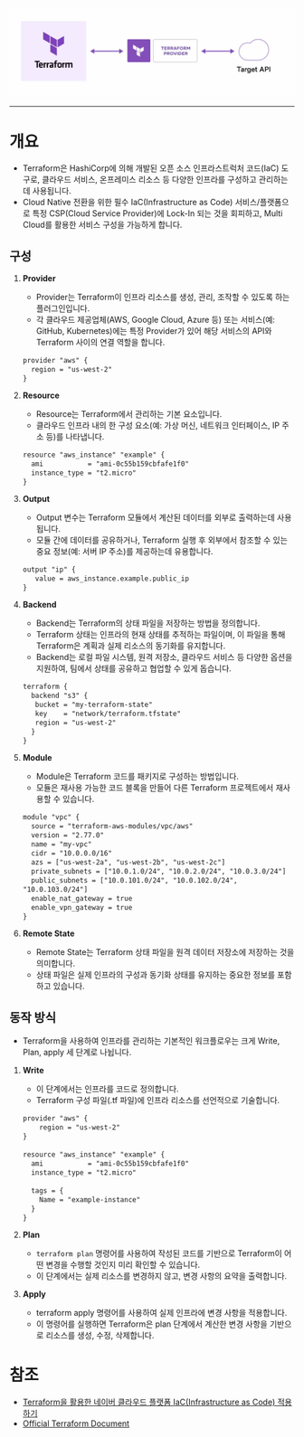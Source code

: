 ![img.png](img.png)

----
# 개요
- Terraform은  HashiCorp에 의해 개발된 오픈 소스 인프라스트럭처 코드(IaC) 도구로, 클라우드 서비스, 온프레미스 리소스 등 다양한 인프라를 구성하고 관리하는 데 사용됩니다. 
- Cloud Native 전환을 위한 필수 IaC(Infrastructure as Code) 서비스/플랫폼으로 특정 CSP(Cloud Service Provider)에 Lock-In 되는 것을 회피하고, Multi Cloud를 활용한 서비스 구성을 가능하게 합니다.

## 구성
1. **Provider**
   - Provider는 Terraform이 인프라 리소스를 생성, 관리, 조작할 수 있도록 하는 플러그인입니다. 
   - 각 클라우드 제공업체(AWS, Google Cloud, Azure 등) 또는 서비스(예: GitHub, Kubernetes)에는 특정 Provider가 있어 해당 서비스의 API와 Terraform 사이의 연결 역할을 합니다.
   ```hcl
   provider "aws" {
     region = "us-west-2"
   }
   ```

2. **Resource**
   - Resource는 Terraform에서 관리하는 기본 요소입니다. 
   - 클라우드 인프라 내의 한 구성 요소(예: 가상 머신, 네트워크 인터페이스, IP 주소 등)를 나타냅니다.
   ```hcl
   resource "aws_instance" "example" {
     ami           = "ami-0c55b159cbfafe1f0"
     instance_type = "t2.micro"
   }
   ```

3. **Output**
   - Output 변수는 Terraform 모듈에서 계산된 데이터를 외부로 출력하는데 사용됩니다. 
   - 모듈 간에 데이터를 공유하거나, Terraform 실행 후 외부에서 참조할 수 있는 중요 정보(예: 서버 IP 주소)를 제공하는데 유용합니다.
   ```hcl
   output "ip" {
      value = aws_instance.example.public_ip
   }
   ```

4. **Backend**
   - Backend는 Terraform의 상태 파일을 저장하는 방법을 정의합니다. 
   - Terraform 상태는 인프라의 현재 상태를 추적하는 파일이며, 이 파일을 통해 Terraform은 계획과 실제 리소스의 동기화를 유지합니다. 
   - Backend는 로컬 파일 시스템, 원격 저장소, 클라우드 서비스 등 다양한 옵션을 지원하여, 팀에서 상태를 공유하고 협업할 수 있게 돕습니다.
   ```hcl
   terraform {
     backend "s3" {
      bucket = "my-terraform-state"
      key    = "network/terraform.tfstate"
      region = "us-west-2"
     }
   }
    ```

5. **Module**
   - Module은 Terraform 코드를 패키지로 구성하는 방법입니다. 
   - 모듈은 재사용 가능한 코드 블록을 만들어 다른 Terraform 프로젝트에서 재사용할 수 있습니다.
    ```hcl
    module "vpc" {
      source = "terraform-aws-modules/vpc/aws"
      version = "2.77.0"
      name = "my-vpc"
      cidr = "10.0.0.0/16"
      azs = ["us-west-2a", "us-west-2b", "us-west-2c"]
      private_subnets = ["10.0.1.0/24", "10.0.2.0/24", "10.0.3.0/24"]
      public_subnets = ["10.0.101.0/24", "10.0.102.0/24", "10.0.103.0/24"]
      enable_nat_gateway = true
      enable_vpn_gateway = true
    }
    ```

6. **Remote State**
   - Remote State는 Terraform 상태 파일을 원격 데이터 저장소에 저장하는 것을 의미합니다.
   - 상태 파일은 실제 인프라의 구성과 동기화 상태를 유지하는 중요한 정보를 포함하고 있습니다.

## 동작 방식
- Terraform을 사용하여 인프라를 관리하는 기본적인 워크플로우는 크게 Write, Plan, apply 세 단계로 나뉩니다.
1. **Write**
   - 이 단계에서는 인프라를 코드로 정의합니다. 
   - Terraform 구성 파일(.tf 파일)에 인프라 리소스를 선언적으로 기술합니다.
    ```hcl
    provider "aws" {
        region = "us-west-2"
    }

    resource "aws_instance" "example" {
      ami           = "ami-0c55b159cbfafe1f0"
      instance_type = "t2.micro"

      tags = {
        Name = "example-instance"
      }
    }
    ```

2. **Plan**
   - `terraform plan` 명령어를 사용하여 작성된 코드를 기반으로 Terraform이 어떤 변경을 수행할 것인지 미리 확인할 수 있습니다. 
   - 이 단계에서는 실제 리소스를 변경하지 않고, 변경 사항의 요약을 출력합니다.

3. **Apply**
   - terraform apply 명령어를 사용하여 실제 인프라에 변경 사항을 적용합니다. 
   - 이 명령어를 실행하면 Terraform은 plan 단계에서 계산한 변경 사항을 기반으로 리소스를 생성, 수정, 삭제합니다.

# 참조
- [Terraform을 활용한 네이버 클라우드 플랫폼 IaC(Infrastructure as Code) 적용하기](https://d2.naver.com/helloworld/3612055)
- [Official Terraform Document](https://developer.hashicorp.com/terraform/intro)